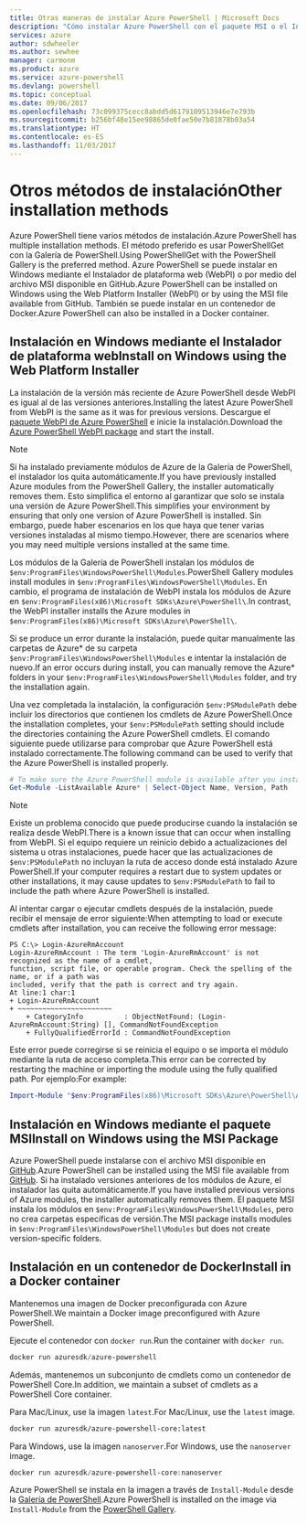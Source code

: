 ```yaml
---
title: Otras maneras de instalar Azure PowerShell | Microsoft Docs
description: "Cómo instalar Azure PowerShell con el paquete MSI o el Instalador de plataforma web."
services: azure
author: sdwheeler
ms.author: sewhee
manager: carmonm
ms.product: azure
ms.service: azure-powershell
ms.devlang: powershell
ms.topic: conceptual
ms.date: 09/06/2017
ms.openlocfilehash: 73c099375cecc8abdd5d6179109513946e7e793b
ms.sourcegitcommit: b256bf48e15ee98865de0fae50e7b81878b03a54
ms.translationtype: HT
ms.contentlocale: es-ES
ms.lasthandoff: 11/03/2017
---
```

# <a name="other-installation-methods"></a><span data-ttu-id="7f25c-103">Otros métodos de instalación</span><span class="sxs-lookup"><span data-stu-id="7f25c-103">Other installation methods</span></span>

<span data-ttu-id="7f25c-104">Azure PowerShell tiene varios métodos de instalación.</span><span class="sxs-lookup"><span data-stu-id="7f25c-104">Azure PowerShell has multiple installation methods.</span></span> <span data-ttu-id="7f25c-105">El método preferido es usar PowerShellGet con la Galería de PowerShell.</span><span class="sxs-lookup"><span data-stu-id="7f25c-105">Using PowerShellGet with the PowerShell Gallery is the preferred method.</span></span> <span data-ttu-id="7f25c-106">Azure PowerShell se puede instalar en Windows mediante el Instalador de plataforma web (WebPI) o por medio del archivo MSI disponible en GitHub.</span><span class="sxs-lookup"><span data-stu-id="7f25c-106">Azure PowerShell can be installed on Windows using the Web Platform Installer (WebPI) or by using the MSI file available from GitHub.</span></span> <span data-ttu-id="7f25c-107">También se puede instalar en un contenedor de Docker.</span><span class="sxs-lookup"><span data-stu-id="7f25c-107">Azure PowerShell can also be installed in a Docker container.</span></span>

## <a name="install-on-windows-using-the-web-platform-installer"></a><span data-ttu-id="7f25c-108">Instalación en Windows mediante el Instalador de plataforma web</span><span class="sxs-lookup"><span data-stu-id="7f25c-108">Install on Windows using the Web Platform Installer</span></span>

<span data-ttu-id="7f25c-109">La instalación de la versión más reciente de Azure PowerShell desde WebPI es igual al de las versiones anteriores.</span><span class="sxs-lookup"><span data-stu-id="7f25c-109">Installing the latest Azure PowerShell from WebPI is the same as it was for previous versions.</span></span>
<span data-ttu-id="7f25c-110">Descargue el [paquete WebPI de Azure PowerShell](http://aka.ms/webpi-azps) e inicie la instalación.</span><span class="sxs-lookup"><span data-stu-id="7f25c-110">Download the [Azure PowerShell WebPI package](http://aka.ms/webpi-azps) and start the install.</span></span>

> [!NOTE]
> <span data-ttu-id="7f25c-111">Si ha instalado previamente módulos de Azure de la Galería de PowerShell, el instalador los quita automáticamente.</span><span class="sxs-lookup"><span data-stu-id="7f25c-111">If you have previously installed Azure modules from the PowerShell Gallery, the installer automatically removes them.</span></span> <span data-ttu-id="7f25c-112">Esto simplifica el entorno al garantizar que solo se instala una versión de Azure PowerShell.</span><span class="sxs-lookup"><span data-stu-id="7f25c-112">This simplifies your environment by ensuring that only one version of Azure PowerShell is installed.</span></span> <span data-ttu-id="7f25c-113">Sin embargo, puede haber escenarios en los que haya que tener varias versiones instaladas al mismo tiempo.</span><span class="sxs-lookup"><span data-stu-id="7f25c-113">However, there are scenarios where you may need multiple versions installed at the same time.</span></span>
>
> <span data-ttu-id="7f25c-114">Los módulos de la Galería de PowerShell instalan los módulos de `$env:ProgramFiles\WindowsPowerShell\Modules`.</span><span class="sxs-lookup"><span data-stu-id="7f25c-114">PowerShell Gallery modules install modules in `$env:ProgramFiles\WindowsPowerShell\Modules`.</span></span> <span data-ttu-id="7f25c-115">En cambio, el programa de instalación de WebPI instala los módulos de Azure en `$env:ProgramFiles(x86)\Microsoft SDKs\Azure\PowerShell\`.</span><span class="sxs-lookup"><span data-stu-id="7f25c-115">In contrast, the WebPI installer installs the Azure modules in `$env:ProgramFiles(x86)\Microsoft SDKs\Azure\PowerShell\`.</span></span>
>
> <span data-ttu-id="7f25c-116">Si se produce un error durante la instalación, puede quitar manualmente las carpetas de Azure* de su carpeta `$env:ProgramFiles\WindowsPowerShell\Modules` e intentar la instalación de nuevo.</span><span class="sxs-lookup"><span data-stu-id="7f25c-116">If an error occurs during install, you can manually remove the Azure* folders in your `$env:ProgramFiles\WindowsPowerShell\Modules` folder, and try the installation again.</span></span>

<span data-ttu-id="7f25c-117">Una vez completada la instalación, la configuración `$env:PSModulePath` debe incluir los directorios que contienen los cmdlets de Azure PowerShell.</span><span class="sxs-lookup"><span data-stu-id="7f25c-117">Once the installation completes, your `$env:PSModulePath` setting should include the directories containing the Azure PowerShell cmdlets.</span></span> <span data-ttu-id="7f25c-118">El comando siguiente puede utilizarse para comprobar que Azure PowerShell está instalado correctamente.</span><span class="sxs-lookup"><span data-stu-id="7f25c-118">The following command can be used to verify that the Azure PowerShell is installed properly.</span></span>

```powershell
# To make sure the Azure PowerShell module is available after you install
Get-Module -ListAvailable Azure* | Select-Object Name, Version, Path
```

> [!NOTE]
> <span data-ttu-id="7f25c-119">Existe un problema conocido que puede producirse cuando la instalación se realiza desde WebPI.</span><span class="sxs-lookup"><span data-stu-id="7f25c-119">There is a known issue that can occur when installing from WebPI.</span></span> <span data-ttu-id="7f25c-120">Si el equipo requiere un reinicio debido a actualizaciones del sistema u otras instalaciones, puede hacer que las actualizaciones de `$env:PSModulePath` no incluyan la ruta de acceso donde está instalado Azure PowerShell.</span><span class="sxs-lookup"><span data-stu-id="7f25c-120">If your computer requires a restart due to system updates or other installations, it may cause updates to `$env:PSModulePath` to fail to include the path where Azure PowerShell is installed.</span></span>

<span data-ttu-id="7f25c-121">Al intentar cargar o ejecutar cmdlets después de la instalación, puede recibir el mensaje de error siguiente:</span><span class="sxs-lookup"><span data-stu-id="7f25c-121">When attempting to load or execute cmdlets after installation, you can receive the following error message:</span></span>

```
PS C:\> Login-AzureRmAccount
Login-AzureRmAccount : The term 'Login-AzureRmAccount' is not recognized as the name of a cmdlet,
function, script file, or operable program. Check the spelling of the name, or if a path was
included, verify that the path is correct and try again.
At line:1 char:1
+ Login-AzureRmAccount
+ ~~~~~~~~~~~~~~~~~~~~~~~
    + CategoryInfo          : ObjectNotFound: (Login-AzureRmAccount:String) [], CommandNotFoundException
    + FullyQualifiedErrorId : CommandNotFoundException
```

<span data-ttu-id="7f25c-122">Este error puede corregirse si se reinicia el equipo o se importa el módulo mediante la ruta de acceso completa.</span><span class="sxs-lookup"><span data-stu-id="7f25c-122">This error can be corrected by restarting the machine or importing the module using the fully qualified path.</span></span> <span data-ttu-id="7f25c-123">Por ejemplo:</span><span class="sxs-lookup"><span data-stu-id="7f25c-123">For example:</span></span>

```powershell
Import-Module "$env:ProgramFiles(x86)\Microsoft SDKs\Azure\PowerShell\AzureRM.psd1"
```

## <a name="install-on-windows-using-the-msi-package"></a><span data-ttu-id="7f25c-124">Instalación en Windows mediante el paquete MSI</span><span class="sxs-lookup"><span data-stu-id="7f25c-124">Install on Windows using the MSI Package</span></span>

<span data-ttu-id="7f25c-125">Azure PowerShell puede instalarse con el archivo MSI disponible en [GitHub](https://github.com/Azure/azure-powershell/releases/latest).</span><span class="sxs-lookup"><span data-stu-id="7f25c-125">Azure PowerShell can be installed using the MSI file available from [GitHub](https://github.com/Azure/azure-powershell/releases/latest).</span></span> <span data-ttu-id="7f25c-126">Si ha instalado versiones anteriores de los módulos de Azure, el instalador las quita automáticamente.</span><span class="sxs-lookup"><span data-stu-id="7f25c-126">If you have installed previous versions of Azure modules, the installer automatically removes them.</span></span> <span data-ttu-id="7f25c-127">El paquete MSI instala los módulos en `$env:ProgramFiles\WindowsPowerShell\Modules`, pero no crea carpetas específicas de versión.</span><span class="sxs-lookup"><span data-stu-id="7f25c-127">The MSI package installs modules in `$env:ProgramFiles\WindowsPowerShell\Modules` but does not create version-specific folders.</span></span>

## <a name="install-in-a-docker-container"></a><span data-ttu-id="7f25c-128">Instalación en un contenedor de Docker</span><span class="sxs-lookup"><span data-stu-id="7f25c-128">Install in a Docker container</span></span>

<span data-ttu-id="7f25c-129">Mantenemos una imagen de Docker preconfigurada con Azure PowerShell.</span><span class="sxs-lookup"><span data-stu-id="7f25c-129">We maintain a Docker image preconfigured with Azure PowerShell.</span></span>

<span data-ttu-id="7f25c-130">Ejecute el contenedor con `docker run`.</span><span class="sxs-lookup"><span data-stu-id="7f25c-130">Run the container with `docker run`.</span></span>

```powershell
docker run azuresdk/azure-powershell
```

<span data-ttu-id="7f25c-131">Además, mantenemos un subconjunto de cmdlets como un contenedor de PowerShell Core.</span><span class="sxs-lookup"><span data-stu-id="7f25c-131">In addition, we maintain a subset of cmdlets as a PowerShell Core container.</span></span>

<span data-ttu-id="7f25c-132">Para Mac/Linux, use la imagen `latest`.</span><span class="sxs-lookup"><span data-stu-id="7f25c-132">For Mac/Linux, use the `latest` image.</span></span>

```bash
docker run azuresdk/azure-powershell-core:latest
```

<span data-ttu-id="7f25c-133">Para Windows, use la imagen `nanoserver`.</span><span class="sxs-lookup"><span data-stu-id="7f25c-133">For Windows, use the `nanoserver` image.</span></span>

```powershell
docker run azuresdk/azure-powershell-core:nanoserver
```

<span data-ttu-id="7f25c-134">Azure PowerShell se instala en la imagen a través de `Install-Module` desde la [Galería de PowerShell](https://www.powershellgallery.com/).</span><span class="sxs-lookup"><span data-stu-id="7f25c-134">Azure PowerShell is installed on the image via `Install-Module` from the [PowerShell Gallery](https://www.powershellgallery.com/).</span></span>